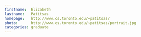```yaml
---
firstname:  Elizabeth
lastname:   Patitsas
homepage:   http://www.cs.toronto.edu/~patitsas/
photo:      http://www.cs.toronto.edu/~patitsas/portrait.jpg
categories: graduate
---
```

